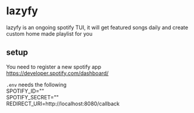# lazyfy
lazyfy is an ongoing spotify TUI, it will get featured songs daily and create custom home made playlist for you

## setup
You need to register a new spotify app https://developer.spotify.com/dashboard/

```.env``` needs the following \
SPOTIFY_ID="" \
SPOTIFY_SECRET="" \
REDIRECT_URI=http://localhost:8080/callback
